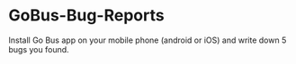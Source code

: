 # GoBus-Bug-Reports
Install Go Bus app on your mobile phone (android or iOS) and write down 5 bugs you found.
